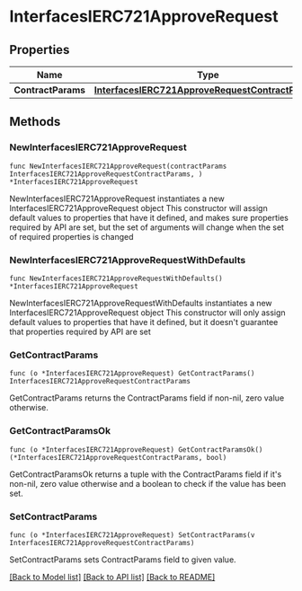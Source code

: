 # InterfacesIERC721ApproveRequest

## Properties

Name | Type | Description | Notes
------------ | ------------- | ------------- | -------------
**ContractParams** | [**InterfacesIERC721ApproveRequestContractParams**](InterfacesIERC721ApproveRequestContractParams.md) |  | 

## Methods

### NewInterfacesIERC721ApproveRequest

`func NewInterfacesIERC721ApproveRequest(contractParams InterfacesIERC721ApproveRequestContractParams, ) *InterfacesIERC721ApproveRequest`

NewInterfacesIERC721ApproveRequest instantiates a new InterfacesIERC721ApproveRequest object
This constructor will assign default values to properties that have it defined,
and makes sure properties required by API are set, but the set of arguments
will change when the set of required properties is changed

### NewInterfacesIERC721ApproveRequestWithDefaults

`func NewInterfacesIERC721ApproveRequestWithDefaults() *InterfacesIERC721ApproveRequest`

NewInterfacesIERC721ApproveRequestWithDefaults instantiates a new InterfacesIERC721ApproveRequest object
This constructor will only assign default values to properties that have it defined,
but it doesn't guarantee that properties required by API are set

### GetContractParams

`func (o *InterfacesIERC721ApproveRequest) GetContractParams() InterfacesIERC721ApproveRequestContractParams`

GetContractParams returns the ContractParams field if non-nil, zero value otherwise.

### GetContractParamsOk

`func (o *InterfacesIERC721ApproveRequest) GetContractParamsOk() (*InterfacesIERC721ApproveRequestContractParams, bool)`

GetContractParamsOk returns a tuple with the ContractParams field if it's non-nil, zero value otherwise
and a boolean to check if the value has been set.

### SetContractParams

`func (o *InterfacesIERC721ApproveRequest) SetContractParams(v InterfacesIERC721ApproveRequestContractParams)`

SetContractParams sets ContractParams field to given value.



[[Back to Model list]](../README.md#documentation-for-models) [[Back to API list]](../README.md#documentation-for-api-endpoints) [[Back to README]](../README.md)


